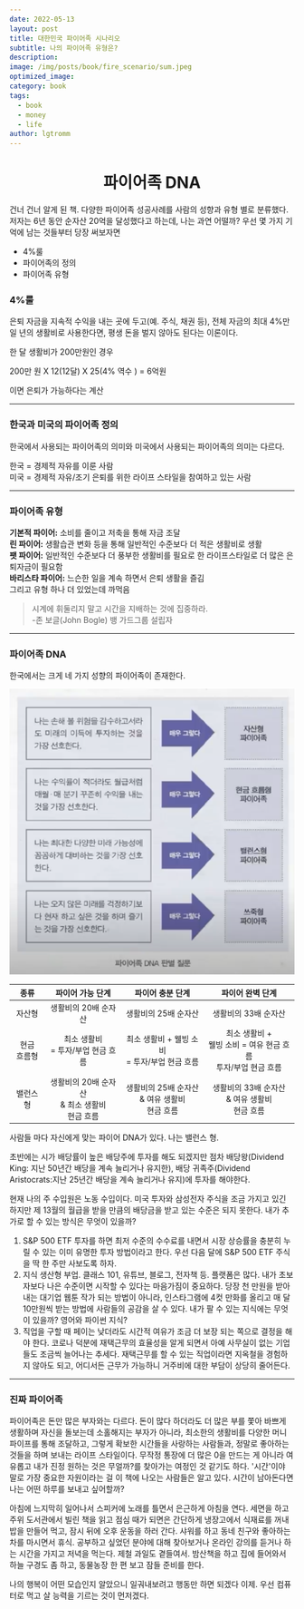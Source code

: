```yaml
---
date: 2022-05-13
layout: post
title: 대한민국 파이어족 시나리오
subtitle: 나의 파이어족 유형은?
description: 
image: /img/posts/book/fire_scenario/sum.jpeg
optimized_image:
category: book
tags:
  - book
  - money
  - life
author: lgtromm
---
```


<h1 style="text-align: center"> 파이어족 DNA </h1>

건너 건너 알게 된 책. 다양한 파이어족 성공사례를 사람의 성향과 유형 별로 분류했다. 저자는 6년 동안 순자산 20억을 달성했다고 하는데, 나는 과연 어떨까? 우선 몇 가지 기억에 남는 것들부터 당장 써보자면

- 4%룰
- 파이어족의 정의
- 파이어족 유형

### 4%룰
은퇴 자금을 지속적 수익을 내는 곳에 두고(예. 주식, 채권 등), 전체 자금의 최대 4%만 일 년의 생활비로 사용한다면, 평생 돈을 벌지 않아도 된다는 이론이다.

한 달 생활비가 200만원인 경우

200만 원 X 12(12달) X 25(4% 역수 ) =  6억원

이면 은퇴가 가능하다는 계산

---

### 한국과 미국의 파이어족 정의
한국에서 사용되는 파이어족의 의미와 미국에서 사용되는 파이어족의 의미는 다르다. 

한국 = 경제적 자유를 이룬 사람<br/>
미국 = 경제적 자유/조기 은퇴를 위한 라이프 스타일을 참여하고 있는 사람

---

### 파이어족 유형
**기본적 파이어:** 소비를 줄이고 저축을 통해 자금 조달<br/>
**린 파이어:** 생활습관 변화 등을 통해 일반적인 수준보다 더 적은 생활비로 생활<br/>
**팻 파이어:** 일반적인 수준보다 더 풍부한 생활비를 필요로 한 라이프스타일로 더 많은 은퇴자금이 필요함<br/>
**바리스타 파이어:** 느슨한 일을 계속 하면서 은퇴 생활을 즐김<br/>
그리고 유형 하나 더 있었는데 까먹음

>시계에 휘둘리지 말고 시간을 지배하는 것에 집중하라. <br/>
-존 보글(John Bogle) 뱅 가드그룹 설립자

---

### 파이어족 DNA

한국에서는 크게 네 가지 성향의 파이어족이 존재한다.

![dna](/img/posts/book/fire_scenario/dna.png)

|      종류      	|                   파이어 가능 단계                   	|                  파이어 충분 단계                  	|                          파이어 완벽 단계                          	|
|:--------------:	|:----------------------------------------------------:	|:--------------------------------------------------:	|:------------------------------------------------------------------:	|
|     자산형     	|                 생활비의 20배 순자산                 	|                생활비의 25배 순자산                	|                        생활비의 33배 순자산                        	|
| 현금<br>흐름형 	|         최소 생활비 <br>= 투자/부업 현금 흐름        	|  최소 생활비 + 웰빙 소비<br>= 투자/부업 현금 흐름  	| 최소 생활비 +<br>웰빙 소비 = 여유 현금 흐름<br>투자/부업 현금 흐름 	|
|    밸런스형    	| 생활비의 20배 순자산 <br>& 최소 생활비 <br>현금 흐름 	| 생활비의 25배 순자산<br>& 여유 생활비<br>현금 흐름 	|         생활비의 33배 순자산<br>& 여유 생활비<br>현금 흐름         	|


사람들 마다 자신에게 맞는 파이어 DNA가 있다. 나는 밸런스 형. 

초반에는 시가 배당률이 높은 배당주에 투자를 해도 되겠지만 점차 배당왕(Dividend King: 지난 50년간 배당을 계속 늘리거나 유지한), 배당 귀족주(Dividend Aristocrats:지난 25년간 배당을 계속 늘리거나 유지)에 투자를 해야한다. 

현재 나의 주 수입원은 노동 수입이다. 미국 투자와 삼성전자 주식을 조금 가지고 있긴 하지만 제 13월의 월급을 받을 만큼의 배당금을 받고 있는 수준은 되지 못한다. 내가 추가로 할 수 있는 방식은 무엇이 있을까? 

1. S&P 500 ETF 투자를 하면 최저 수준의 수수료를 내면서 시장 상승률을 충분히 누릴 수 있는 이미 유명한 투자 방법이라고 한다. 우선 다음 달에 S&P 500 ETF 주식을 딱 한 주만 사보도록 하자.
2. 지식 생산형 부업. 클래스 101, 유튜브, 블로그, 전자책 등. 플랫폼은 많다. 내가 초보자보다 나은 수준이면 시작할 수 있다는 마음가짐이 중요하다. 당장 천 만원을 받아내는 대기업 웹툰 작가 되는 방법이 아니라, 인스타그램에 4컷 만화를 올리고 매 달 10만원씩 받는 방법에 사람들의 공감을 살 수 있다. 내가 팔 수 있는 지식에는 무엇이 있을까? 영어와 파이썬 지식?
3. 직업을 구할 때 페이는 낮더라도 시간적 여유가 조금 더 보장 되는 쪽으로 결정을 해야 한다. 코로나 덕분에 재택근무의 효율성을 알게 되면서 아예 사무실이 없는 기업들도 조금씩 늘어나는 추세다. 재택근무를 할 수 있는 직업이라면 지옥철을 경험하지 않아도 되고, 어디서든 근무가 가능하니 거주비에 대한 부담이 상당히 줄어든다.

---

### 진짜 파이어족
파이어족은 돈만 많은 부자와는 다르다. 돈이 많다 하더라도 더 많은 부를 쫓아 바쁘게 생활하며 자신을 돌보는데 소홀해지는 부자가 아니라, 최소한의 생활비를 다양한 머니 파이프를 통해 조달하고, 그렇게 확보한 시간들을 사랑하는 사람들과, 정말로 좋아하는 것들을 하며 보내는 라이프 스타일이다. 무작정 통장에 더 많은 0을 만드는 게 아니라 여유롭고 내가 진정 원하는 것은 무얼까?를 찾아가는 여정인 것 같기도 하다. '시간'이야 말로 가장 중요한 자원이라는 걸 이 책에 나오는 사람들은 알고 있다. 시간이 남아돈다면 나는 어떤 하루를 보내고 싶어할까?

아침에 느지막히 일어나서 스피커에 노래를 틀면서 은근하게 아침을 연다. 세면을 하고 주위 도서관에서 빌린 책을 읽고 점심 때가 되면은 간단하게 냉장고에서 식재료를 꺼내 밥을 만들어 먹고, 잠시 뒤에 오후 운동을 하러 간다. 샤워를 하고 동네 친구와 좋아하는 차를 마시면서 휴식. 공부하고 싶었던 분야에 대해 찾아보거나 온라인 강의를 듣거나 하는 시간을 가지고 저녁을 먹는다. 제철 과일도 곁들여서. 밤산책을 하고 집에 들어와서 하늘 구경도 좀 하고, 동물농장 한 편 보고 잠들 준비를 한다.

나의 행복이 어떤 모습인지 알았으니 일궈내보려고 행동만 하면 되겠다 이제. 우선 컴퓨터로 먹고 살 능력을 기르는 것이 먼저겠다.